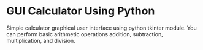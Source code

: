 # GUI Calculator Using Python

Simple calculator graphical user interface using python tkinter module. You can perform basic arithmetic operations addition, subtraction, multiplication, and division.

